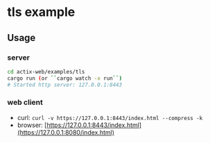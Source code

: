 # tls example

## Usage

### server

```bash
cd actix-web/examples/tls
cargo run (or ``cargo watch -x run``)
# Started http server: 127.0.0.1:8443
```

### web client

- curl: ``curl -v https://127.0.0.1:8443/index.html --compress -k``
- browser: [https://127.0.0.1:8443/index.html](https://127.0.0.1:8080/index.html)
